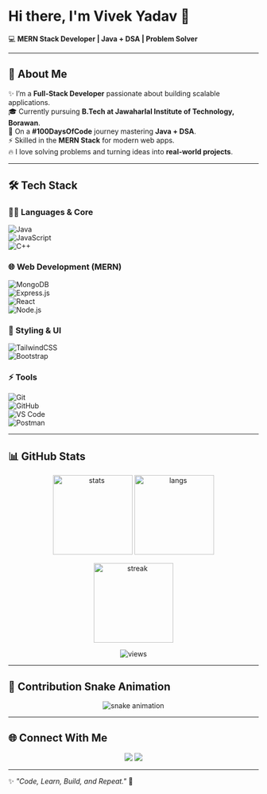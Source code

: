 # Hi there, I'm Vivek Yadav 👋  

💻 **MERN Stack Developer | Java + DSA | Problem Solver**

---

## 🚀 About Me  

✨ I’m a **Full-Stack Developer** passionate about building scalable applications.  
🎓 Currently pursuing **B.Tech at Jawaharlal Institute of Technology, Borawan**.  
🌱 On a **#100DaysOfCode** journey mastering **Java + DSA**.  
⚡ Skilled in the **MERN Stack** for modern web apps.  
🔥 I love solving problems and turning ideas into **real-world projects**.  

---

## 🛠️ Tech Stack  

### 👨‍💻 Languages & Core  
![Java](https://img.shields.io/badge/Java-orange?style=for-the-badge&logo=java&logoColor=white)  
![JavaScript](https://img.shields.io/badge/JavaScript-yellow?style=for-the-badge&logo=javascript&logoColor=black)  
![C++](https://img.shields.io/badge/C++-00599C?style=for-the-badge&logo=c%2B%2B&logoColor=white)  

### 🌐 Web Development (MERN)  
![MongoDB](https://img.shields.io/badge/MongoDB-4EA94B?style=for-the-badge&logo=mongodb&logoColor=white)  
![Express.js](https://img.shields.io/badge/Express.js-000000?style=for-the-badge&logo=express&logoColor=white)  
![React](https://img.shields.io/badge/React-61DAFB?style=for-the-badge&logo=react&logoColor=black)  
![Node.js](https://img.shields.io/badge/Node.js-339933?style=for-the-badge&logo=node.js&logoColor=white)  

### 🎨 Styling & UI  
![TailwindCSS](https://img.shields.io/badge/TailwindCSS-38B2AC?style=for-the-badge&logo=tailwind-css&logoColor=white)  
![Bootstrap](https://img.shields.io/badge/Bootstrap-563D7C?style=for-the-badge&logo=bootstrap&logoColor=white)  

### ⚡ Tools  
![Git](https://img.shields.io/badge/Git-F05032?style=for-the-badge&logo=git&logoColor=white)  
![GitHub](https://img.shields.io/badge/GitHub-181717?style=for-the-badge&logo=github&logoColor=white)  
![VS Code](https://img.shields.io/badge/VS%20Code-0078D4?style=for-the-badge&logo=visual-studio-code&logoColor=white)  
![Postman](https://img.shields.io/badge/Postman-FF6C37?style=for-the-badge&logo=postman&logoColor=white)  

---

## 📊 GitHub Stats  

<p align="center">
  <img src="https://github-readme-stats.vercel.app/api?username=vivekyadav247&show_icons=true&theme=tokyonight" alt="stats" height="160"/>
  <img src="https://github-readme-stats.vercel.app/api/top-langs/?username=vivekyadav247&layout=compact&theme=tokyonight" alt="langs" height="160"/>
</p>

<p align="center">
  <img src="https://github-readme-streak-stats.herokuapp.com/?user=vivekyadav247&theme=tokyonight" alt="streak" height="160"/>
</p>

<p align="center">
  <img src="https://komarev.com/ghpvc/?username=vivekyadav247&label=👀%20Profile%20Views&color=ff69b4&style=for-the-badge" alt="views"/>
</p>

---

## 🐍 Contribution Snake Animation  

<p align="center">
  <img src="https://github.com/vivekyadav247/vivekyadav247/blob/output/github-contribution-grid-snake.svg" alt="snake animation"/>
</p>

---

## 🌐 Connect With Me  
<p align="center">
  <a href="mailto:vivekyad240706@gmail.com"><img src="https://img.shields.io/badge/Email-D14836?style=for-the-badge&logo=gmail&logoColor=white"/></a>
  <a href="https://linkedin.com/in/vivek-yadav"><img src="https://img.shields.io/badge/LinkedIn-blue?style=for-the-badge&logo=linkedin&logoColor=white"/></a>
</p>

---

✨ *"Code, Learn, Build, and Repeat."* 🚀

